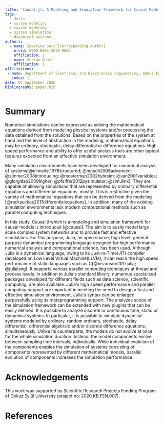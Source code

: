```yaml
---
title: 'Causal.jl: A Modeling and Simulation Framework for Causal Models'
tags:
  - Julia
  - system modeling 
  - causal modeling
  - system simulation 
  - dynamical systems 
authors:
  - name: Zekeriya Sarı^[Corresponding Author]
    orcid: 0000-0003-4070-9666
    affiliation: 1
  - name: Serkan Günel
    affiliation: 1
affiliations:
 - name: Department of Electrical and Electronics Engineering, Dokuz Eylül University, İzmir, Turkey
   index: 1
date: 07 September 2020
bibliography: paper.bib
---
```


# Summary 

Numerical simulations can be expressed as solving the mathematical equations derived from modeling physical systems and/or processing the data obtained from the solutions. Based on the properties of the system at hand and the level of abstraction in the modeling, mathematical equations may be ordinary, stochastic, delay differential or difference equations. High speed performance and ability to offer useful analysis tools are other typical features expected from an effective simulation environment.

Many simulation environments have been developed for numerical analysis of systems[@elmqvist1978structured; @nytsch2006advanced; @zimmer2008introducing; @mosterman2002hybrsim; @van2001variables; @giorgidze2009higher; @pfeiffer2012pysimulator; @simulink]. They are capable of allowing simulations that are represented by ordinary differential equations and differential equations, mostly. This is restrictive given the variety of mathematical equations that can be derived from the modeling [@rackauckas2017differentialequations]. In addition, many of the existing simulation environments lack modern computational methods such as parallel computing techniques.

In this study, Causal.jl which is a modeling and simulation framework for causal models is introduced [@causal]. The aim is to easily model large scale complex system networks and to provide fast and effective simulations. For this purpose, Julia, an open source, high level, general purpose dynamical programming language designed for high performance numerical analysis and computational science, has been used. Although Julia  is a dynamical language, owing to its Just-in-Time(JIT) compiler developed on Low Level Virtual Machine(LLVM), it can reach the high speed performance of static languages such as C[@bezanson2017julia; @julialang]. It supports various parallel computing techniques at thread and process levels. In addition to Julia's standard library, numerous specialized packages developed for different fields such as data science, scientific computing, are also available. Julia's high speed performance and parallel computing support are important in meeting the need to design a  fast and effective simulation environment. Julia's syntax can be enlarged purposefully using its metaprogramming support. The analyzes scope of the simulation framework can be extended with new plugins that can be easily defined. It is possible to analyze discrete or continuous time, static or dynamical systems. In particular, it is possible to simulate dynamical systems modeled by ordinary, random ordinary, stochastic, delay differential, differential algebraic and/or discrete difference equations, simultaneously. Unlike its counterparts, the models do not evolve at once for the whole simulation duration. Instead, the model components evolve between sampling time intervals, individually. While individual evolution of the components enables the simulation of systems consisting of components represented by different mathematical models, parallel evolution of components increases the simulation performance.


# Acknowledgements
This work was supported by Scientific Research Projects Funding Program of Dokuz Eylül University (project no: 2020.KB.FEN.007).

# References
